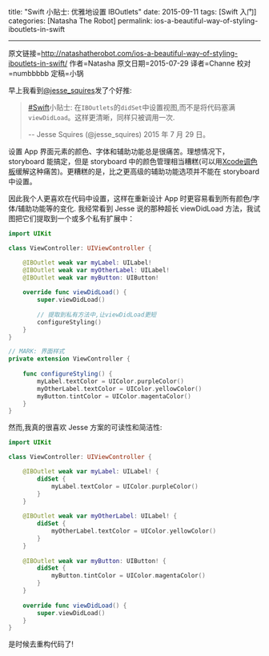 title: "Swift 小贴士: 优雅地设置 IBOutlets"
date: 2015-09-11
tags: [Swift 入门]
categories: [Natasha The Robot]
permalink: ios-a-beautiful-way-of-styling-iboutlets-in-swift

---
原文链接=http://natashatherobot.com/ios-a-beautiful-way-of-styling-iboutlets-in-swift/
作者=Natasha
原文日期=2015-07-29
译者=Channe
校对=numbbbbb
定稿=小锅

<!--此处开始正文-->

早上我看到[@jesse_squires](https://twitter.com/jesse_squires/)发了个好推:

> [#Swift](https://twitter.com/hashtag/Swift?src=hash)小贴士: 在`IBOutlets`的`didSet`中设置视图,而不是将代码塞满`viewDidLoad`。这样更清晰，同样只被调用一次.
>
> -- Jesse Squires (@jesse_squires) 2015 年 7 月 29 日。

设置 App 界面元素的颜色、字体和辅助功能总是很痛苦。理想情况下，storyboard 能搞定，但是 storyboard 中的颜色管理相当糟糕(可以用[Xcode调色板](http://natashatherobot.com/xcode-color-palette/)缓解这种痛苦)。更糟糕的是，比之更高级的辅助功能选项并不能在 storyboard 中设置。

<!--more-->

因此我个人更喜欢在代码中设置，这样在重新设计 App 时更容易看到所有颜色/字体/辅助功能等的变化. 我经常看到 Jesse 说的那种超长 viewDidLoad 方法，我试图把它们提取到一个或多个私有扩展中：

```swift
import UIKit

class ViewController: UIViewController {

    @IBOutlet weak var myLabel: UILabel!
    @IBOutlet weak var myOtherLabel: UILabel!
    @IBOutlet weak var myButton: UIButton!
    
    override func viewDidLoad() {
        super.viewDidLoad()
        
        // 提取到私有方法中,让viewDidLoad更短
        configureStyling()
    }
}

// MARK: 界面样式
private extension ViewController {
    
    func configureStyling() {
        myLabel.textColor = UIColor.purpleColor()
        myOtherLabel.textColor = UIColor.yellowColor()
        myButton.tintColor = UIColor.magentaColor()
    }
}
```

然而,我真的很喜欢 Jesse 方案的可读性和简洁性:

```swift
import UIKit

class ViewController: UIViewController {

    @IBOutlet weak var myLabel: UILabel! {
        didSet {
            myLabel.textColor = UIColor.purpleColor()
        }
    }
    
    @IBOutlet weak var myOtherLabel: UILabel! {
        didSet {
            myOtherLabel.textColor = UIColor.yellowColor()
        }
    }
    
    @IBOutlet weak var myButton: UIButton! {
        didSet {
            myButton.tintColor = UIColor.magentaColor()
        }
    }
    
    override func viewDidLoad() {
        super.viewDidLoad()
    }
}
```

是时候去重构代码了!
